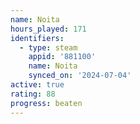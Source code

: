 ```yaml
---
name: Noita
hours_played: 171
identifiers:
  - type: steam
    appid: '881100'
    name: Noita
    synced_on: '2024-07-04'
active: true
rating: 88
progress: beaten
---
```


